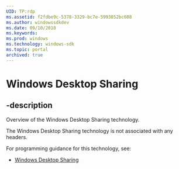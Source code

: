 ```yaml
---
UID: TP:rdp
ms.assetid: f2fdbe9c-5378-3329-bc7e-5993852bc608
ms.author: windowssdkdev
ms.date: 09/10/2018
ms.keywords: 
ms.prod: windows
ms.technology: windows-sdk
ms.topic: portal
archived: true
---
```


# Windows Desktop Sharing

## -description

Overview of the Windows Desktop Sharing technology.

The Windows Desktop Sharing technology is not associated with any headers.

For programming guidance for this technology, see:
* [Windows Desktop Sharing](/previous-versions/windows/desktop/rdp)

